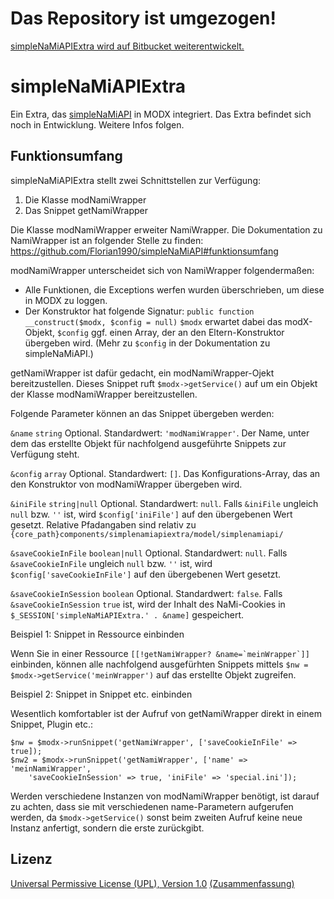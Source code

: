 # Das Repository ist umgezogen!

[simpleNaMiAPIExtra wird auf Bitbucket weiterentwickelt.](https://bitbucket.org/Florian_1990/simplenamiapiextra)

# simpleNaMiAPIExtra

Ein Extra, das [simpleNaMiAPI](https://github.com/Florian1990/simpleNaMiAPI) in
MODX integriert. Das Extra befindet sich noch in Entwicklung. Weitere Infos
folgen.

## Funktionsumfang

simpleNaMiAPIExtra stellt zwei Schnittstellen zur Verfügung:

1. Die Klasse modNamiWrapper
2. Das Snippet getNamiWrapper

Die Klasse modNamiWrapper erweiter NamiWrapper. Die Dokumentation zu NamiWrapper
ist an folgender Stelle zu finden:
https://github.com/Florian1990/simpleNaMiAPI#funktionsumfang

modNamiWrapper unterscheidet sich von NamiWrapper folgendermaßen:

* Alle Funktionen, die Exceptions werfen wurden überschrieben, um diese in MODX
  zu loggen.
* Der Konstruktor hat folgende Signatur:
  `public function __construct($modx, $config = null)`
  `$modx` erwartet dabei das modX-Objekt, `$config` ggf. einen Array, der an den
  Eltern-Konstruktor übergeben wird. (Mehr zu `$config` in der Dokumentation zu
  simpleNaMiAPI.)

getNamiWrapper ist dafür gedacht, ein modNamiWrapper-Ojekt bereitzustellen.
Dieses Snippet ruft `$modx->getService()` auf um ein Objekt der Klasse
modNamiWrapper bereitzustellen.

Folgende Parameter können an das Snippet übergeben werden:

`&name` `string` Optional. Standardwert: `'modNamiWrapper'`. Der Name, unter dem
    das erstellte Objekt für nachfolgend ausgeführte Snippets zur Verfügung
    steht.

`&config` `array` Optional. Standardwert: `[]`. Das Konfigurations-Array, das an
    den Konstruktor von modNamiWrapper übergeben wird.

`&iniFile` `string|null` Optional. Standardwert: `null`. Falls `&iniFile` ungleich
    `null` bzw. `''` ist, wird `$config['iniFile']` auf den übergebenen Wert
    gesetzt. Relative Pfadangaben sind relativ zu
    `{core_path}components/simplenamiapiextra/model/simplenamiapi/`

`&saveCookieInFile` `boolean|null` Optional. Standardwert: `null`. Falls
    `&saveCookieInFile` ungleich `null` bzw. `''` ist, wird
    `$config['saveCookieInFile']` auf den übergebenen Wert gesetzt.

`&saveCookieInSession` `boolean` Optional. Standardwert: `false`. Falls
    `&saveCookieInSession` `true` ist, wird der Inhalt des NaMi-Cookies in
    `$_SESSION['simpleNaMiAPIExtra.' . &name]` gespeichert.

Beispiel 1: Snippet in Ressource einbinden

Wenn Sie in einer Ressource ``[[!getNamiWrapper? &name=`meinWrapper`]]``
einbinden, können alle nachfolgend ausgefürhten Snippets mittels `$nw =
$modx->getService('meinWrapper')` auf das erstellte Objekt zugreifen.

Beispiel 2: Snippet in Snippet etc. einbinden

Wesentlich komfortabler ist der Aufruf von getNamiWrapper direkt in einem
Snippet, Plugin etc.:

```
$nw = $modx->runSnippet('getNamiWrapper', ['saveCookieInFile' => true]);
$nw2 = $modx->runSnippet('getNamiWrapper', ['name' => 'meinNamiWrapper',
    'saveCookieInSession' => true, 'iniFile' => 'special.ini']);
```

Werden verschiedene Instanzen von modNamiWrapper benötigt, ist darauf zu achten,
dass sie mit verschiedenen name-Parametern aufgerufen werden, da
`$modx->getService()` sonst beim zweiten Aufruf keine neue Instanz anfertigt,
sondern die erste zurückgibt.

## Lizenz
[Universal Permissive License (UPL), Version 1.0](LICENSE.md)
[(Zusammenfassung)](https://tldrlegal.com/license/universal-permissive-license-1.0-(upl-1.0))
